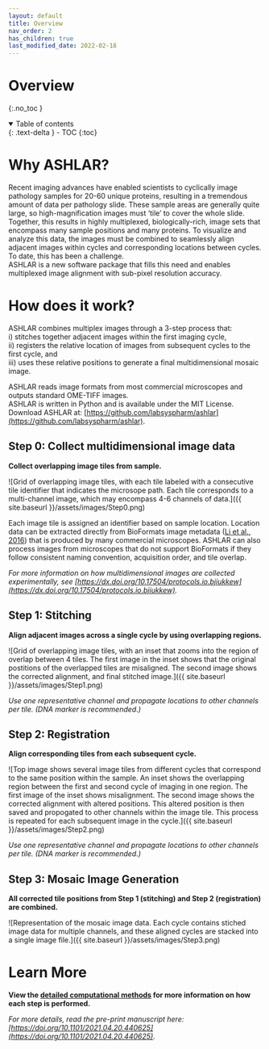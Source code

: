 ```yaml
---
layout: default
title: Overview
nav_order: 2
has_children: true
last_modified_date: 2022-02-18
---
```


# Overview
{:.no_toc }

<details open markdown="block">
  <summary>
    Table of contents
  </summary>
  {: .text-delta }
  - TOC
{:toc}
</details>

# Why ASHLAR?

Recent imaging advances have enabled scientists to cyclically image pathology samples for 20-60 unique proteins, resulting in a tremendous amount of data per pathology slide. These sample areas are generally quite large, so high-magnification images must ‘tile’ to cover the whole slide. Together, this results in highly multiplexed, biologically-rich, image sets that encompass many sample positions and many proteins. To visualize and analyze this data, the images must be combined to seamlessly align adjacent images within cycles and corresponding locations between cycles. To date, this has been a challenge.  
ASHLAR is a new software package that fills this need and enables multiplexed image alignment with sub-pixel resolution accuracy. 

# How does it work?
ASHLAR combines multiplex images through a 3-step process that:  
i) stitches together adjacent images within the first imaging cycle,  
ii) registers the relative location of images from subsequent cycles to the first cycle, and  
iii) uses these relative positions to generate a final multidimensional mosaic image. 

ASHLAR reads image formats from most commercial microscopes and outputs standard OME-TIFF images.  
ASHLAR is written in Python and is available under the MIT License. Download ASHLAR at: [https://github.com/labsyspharm/ashlar](https://github.com/labsyspharm/ashlar).

## Step 0: Collect multidimensional image data   
**Collect overlapping image tiles from sample.**

![Grid of overlapping image tiles, with each tile labeled with a consecutive tile identifier that indicates the microsope path. Each tile corresponds to a multi-channel image, which may encompass 4-6 channels of data.]({{ site.baseurl }}/assets/images/Step0.png)

Each image tile is assigned an identifier based on sample location. Location data can be extracted directly from BioFormats image metadata ([Li et al., 2016](https://doi.org/10.1016/j.ymeth.2015.10.006)) that is produced by many commercial microscopes. ASHLAR can also process images from microscopes that do not support BioFormats if they follow consistent naming convention, acquisition order, and tile overlap.

*For more information on how multidimensional images are collected experimentally, see [https://dx.doi.org/10.17504/protocols.io.bjiukkew](https://dx.doi.org/10.17504/protocols.io.bjiukkew).*

## Step 1: Stitching
**Align adjacent images across a single cycle by using overlapping regions.**

![Grid of overlapping image tiles, with an inset that zooms into the region of overlap between 4 tiles. The first image in the inset shows that the original postitions of the overlapped tiles are misaligned. The second image shows the corrected alignment, and final stitched image.]({{ site.baseurl }}/assets/images/Step1.png)


*Use one representative channel and propagate locations to other channels per tile. (DNA marker is recommended.)* 


## Step 2: Registration
**Align corresponding tiles from each subsequent cycle.**

![Top image shows several image tiles from different cycles that correspond to the same position within the sample. An inset shows the overlapping region between the first and second cycle of imaging in one region. The first image of the inset shows misalignment. The second image shows the corrected alignment with altered positions. This altered position is then saved and propogated to other channels within the image tile. This process is repeated for each subsequent image in the cycle.]({{ site.baseurl }}/assets/images/Step2.png)


*Use one representative channel and propagate locations to other channels per tile. (DNA marker is recommended.)* 

## Step 3: Mosaic Image Generation
**All corrected tile positions from Step 1 (stitching) and Step 2 (registration) are combined.**

![Representation of the mosaic image data. Each cycle contains stiched image data for multiple channels, and these aligned cycles are stacked into a single image file.]({{ site.baseurl }}/assets/images/Step3.png)

# Learn More
**View the [detailed computational methods](./DetCompMethods.html) for more information on how each step is performed.**

*For more details, read the pre-print manuscript here: [https://doi.org/10.1101/2021.04.20.440625](https://doi.org/10.1101/2021.04.20.440625).*

